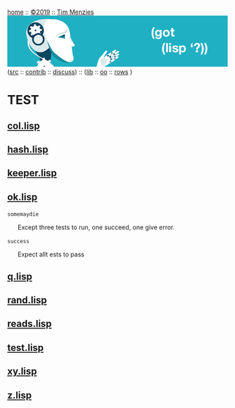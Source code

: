 <a name=top></a>
[home](https://github.com/timm/lisp/blob/master/README.md#top) ::
[&copy;2019](https://github.com/timm/lisp/blob/master/LICENSE.md) ::
[Tim Menzies](http://menzies.us) 
<img width=1 height=20 src="https://github.com/timm/lisp/blob/master/etc/img/FFFFFF.png">
<a href="https://github.com/timm/lisp/blob/master/README.md#top">
<img src="https://raw.githubusercontent.com/timm/lisp/master/etc/img/gotlisp.png" ></a><br>
([src](http://github.com/timm/lisp) ::
[contrib](https://github.com/timm/lisp/blob/master/CONTRIBUTING.md) ::
[discuss](https://github.com/timm/lisp/issues))  ::
([lib](https://github.com/timm/lisp/tree/master/src/lib/README.md#top) ::
[oo](https://github.com/timm/lisp/tree/master/src/oo/README.md#top)  :: 
[rows](https://github.com/timm/lisp/tree/master/src/rows/README.md#top) )

# TEST




## [col.lisp](col.lisp)



## [hash.lisp](hash.lisp)



## [keeper.lisp](keeper.lisp)



## [ok.lisp](ok.lisp)


`somemaydie `

<ul>   Except three tests to run, one succeed, one give error.
</ul>

`success `

<ul>   Expect allt ests to pass
</ul>


## [q.lisp](q.lisp)



## [rand.lisp](rand.lisp)



## [reads.lisp](reads.lisp)



## [test.lisp](test.lisp)



## [xy.lisp](xy.lisp)



## [z.lisp](z.lisp)

